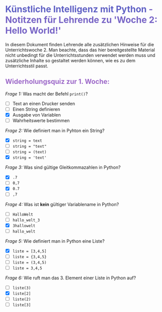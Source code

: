 # **<span style="color: #6162C5;">Künstliche Intelligenz mit Python</span>  <span style="color: #7865C6;"> - Notitzen für Lehrende zu 'Woche 2: Hello World!'</span>** 
In diesem Dokument finden Lehrende alle zusätzlichen Hinweise für die Unterrichtswoche 2. Man beachte, dass das hier bereitgestellte Material nicht unbedingt für die Unterrichtsstunden verwendet werden muss und zusätzliche Inhalte so gestaltet werden können, wie es zu dem Unterrichtsstil passt. 

## <span style="color: #9C68C8;">Widerholungsquiz zur 1. Woche:</span>

*Frage 1:* Was macht der Befehl `print()`?
- [ ] Text an einen Drucker senden
- [ ] Einen String definieren
- [x] Ausgabe von Variablen
- [ ] Wahrheitswerte bestimmen

*Frage 2:* Wie definiert man in Pyhton ein String?
- [x] `string = text`
- [ ] `string = "text"`
- [ ] `string = (text)`
- [x] `string = 'text'`

*Frage 3:* Was sind gültige Gleitkommazahlen in Python?
- [x] `.7`
- [ ] `0,7`
- [x] `0.7`
- [ ] `,7`

*Frage 4:* Was ist **kein** gültiger Variablename in Python?
- [ ] `HalloWelt`
- [ ] `hallo_welt_3`
- [x] `3hallowelt`
- [ ] `hallo_welt`

*Frage 5:* Wie definiert man in Python eine Liste?
- [x] `liste = [3,4,5]`
- [ ] `liste = {3,4,5}`
- [ ] `liste = (3,4,5)`
- [ ] `liste = 3,4,5`

*Frage 6:* Wie ruft man das 3. Element einer Liste in Python auf?
- [ ] `liste(3)`
- [x] `liste[2]`
- [ ] `liste(2)`
- [ ] `liste[3]`
